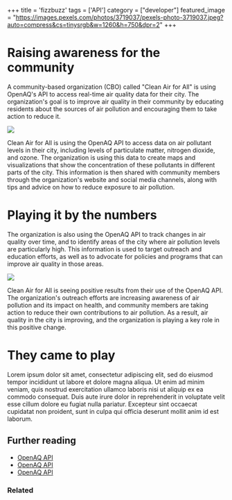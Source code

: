 +++
title = 'fizzbuzz'
tags = ['API']
category = ["developer"]
featured_image = "https://images.pexels.com/photos/3719037/pexels-photo-3719037.jpeg?auto=compress&cs=tinysrgb&w=1260&h=750&dpr=2"
+++

# Raising awareness for the community

A community-based organization (CBO) called "Clean Air for All" is using OpenAQ's API to access real-time air quality data for their city. The organization's goal is to improve air quality in their community by educating residents about the sources of air pollution and encouraging them to take action to reduce it.

![ ](https://images.pexels.com/photos/3018951/pexels-photo-3018951.jpeg?auto=compress&cs=tinysrgb&w=1260&h=750&dpr=2)

Clean Air for All is using the OpenAQ API to access data on air pollutant levels in their city, including levels of particulate matter, nitrogen dioxide, and ozone. The organization is using this data to create maps and visualizations that show the concentration of these pollutants in different parts of the city. This information is then shared with community members through the organization's website and social media channels, along with tips and advice on how to reduce exposure to air pollution.

# Playing it by the numbers

The organization is also using the OpenAQ API to track changes in air quality over time, and to identify areas of the city where air pollution levels are particularly high. This information is used to target outreach and education efforts, as well as to advocate for policies and programs that can improve air quality in those areas.

![ ](https://images.pexels.com/photos/8034585/pexels-photo-8034585.jpeg?auto=compress&cs=tinysrgb&w=1260&h=750&dpr=2)

Clean Air for All is seeing positive results from their use of the OpenAQ API. The organization's outreach efforts are increasing awareness of air pollution and its impact on health, and community members are taking action to reduce their own contributions to air pollution. As a result, air quality in the city is improving, and the organization is playing a key role in this positive change.

# They came to play
Lorem ipsum dolor sit amet, consectetur adipiscing elit, sed do eiusmod tempor incididunt ut labore et dolore magna aliqua. Ut enim ad minim veniam, quis nostrud exercitation ullamco laboris nisi ut aliquip ex ea commodo consequat. Duis aute irure dolor in reprehenderit in voluptate velit esse cillum dolore eu fugiat nulla pariatur. Excepteur sint occaecat cupidatat non proident, sunt in culpa qui officia deserunt mollit anim id est laborum.

## Further reading

- [OpenAQ API](https://docs.openaq.org/)
- [OpenAQ API](https://docs.openaq.org/)
- [OpenAQ API](https://docs.openaq.org/)

### Related

